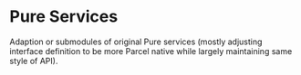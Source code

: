 # Pure Services

Adaption or submodules of original Pure services (mostly adjusting interface definition to be more Parcel native while largely maintaining same style of API).